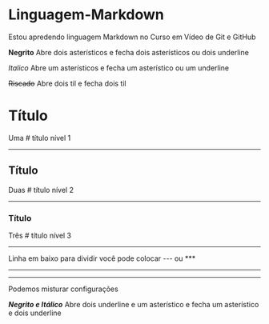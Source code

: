 # Linguagem-Markdown

Estou apredendo linguagem Markdown no Curso em Vídeo de Git e GitHub

**Negrito**  Abre dois asterísticos e fecha dois asterísticos ou dois underline

*Italico*  Abre um asterísticos e fecha um asterístico ou um underline

~~Riscado~~ Abre dois  til e fecha dois til

# Título 
Uma # título nível 1

---

## Título
Duas # título nível 2

---

### Título
Três # título nível 3

---

Linha em baixo para dividir  você pode colocar --- ou ***

---

***

Podemos misturar configurações

__*Negrito e Itálico*__ Abre dois underline e um asterístico e fecha um asterístico e dois underline
